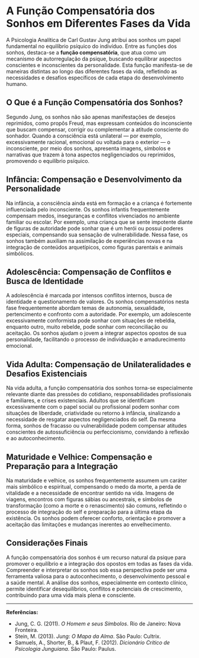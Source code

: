 
# A Função Compensatória dos Sonhos em Diferentes Fases da Vida

A Psicologia Analítica de Carl Gustav Jung atribui aos sonhos um papel fundamental no equilíbrio psíquico do indivíduo. Entre as funções dos sonhos, destaca-se a **função compensatória**, que atua como um mecanismo de autorregulação da psique, buscando equilibrar aspectos conscientes e inconscientes da personalidade. Esta função manifesta-se de maneiras distintas ao longo das diferentes fases da vida, refletindo as necessidades e desafios específicos de cada etapa do desenvolvimento humano.

## O Que é a Função Compensatória dos Sonhos?

Segundo Jung, os sonhos não são apenas manifestações de desejos reprimidos, como propôs Freud, mas expressam conteúdos do inconsciente que buscam compensar, corrigir ou complementar a atitude consciente do sonhador. Quando a consciência está unilateral — por exemplo, excessivamente racional, emocional ou voltada para o exterior — o inconsciente, por meio dos sonhos, apresenta imagens, símbolos e narrativas que trazem à tona aspectos negligenciados ou reprimidos, promovendo o equilíbrio psíquico.

## Infância: Compensação e Desenvolvimento da Personalidade

Na infância, a consciência ainda está em formação e a criança é fortemente influenciada pelo inconsciente. Os sonhos infantis frequentemente compensam medos, inseguranças e conflitos vivenciados no ambiente familiar ou escolar. Por exemplo, uma criança que se sente impotente diante de figuras de autoridade pode sonhar que é um herói ou possui poderes especiais, compensando sua sensação de vulnerabilidade. Nessa fase, os sonhos também auxiliam na assimilação de experiências novas e na integração de conteúdos arquetípicos, como figuras parentais e animais simbólicos.

## Adolescência: Compensação de Conflitos e Busca de Identidade

A adolescência é marcada por intensos conflitos internos, busca de identidade e questionamento de valores. Os sonhos compensatórios nesta fase frequentemente abordam temas de autonomia, sexualidade, pertencimento e confronto com a autoridade. Por exemplo, um adolescente excessivamente conformista pode sonhar com situações de rebeldia, enquanto outro, muito rebelde, pode sonhar com reconciliação ou aceitação. Os sonhos ajudam o jovem a integrar aspectos opostos de sua personalidade, facilitando o processo de individuação e amadurecimento emocional.

## Vida Adulta: Compensação de Unilateralidades e Desafios Existenciais

Na vida adulta, a função compensatória dos sonhos torna-se especialmente relevante diante das pressões do cotidiano, responsabilidades profissionais e familiares, e crises existenciais. Adultos que se identificam excessivamente com o papel social ou profissional podem sonhar com situações de liberdade, criatividade ou retorno à infância, sinalizando a necessidade de resgatar aspectos negligenciados do self. Da mesma forma, sonhos de fracasso ou vulnerabilidade podem compensar atitudes conscientes de autossuficiência ou perfeccionismo, convidando à reflexão e ao autoconhecimento.

## Maturidade e Velhice: Compensação e Preparação para a Integração

Na maturidade e velhice, os sonhos frequentemente assumem um caráter mais simbólico e espiritual, compensando o medo da morte, a perda de vitalidade e a necessidade de encontrar sentido na vida. Imagens de viagens, encontros com figuras sábias ou ancestrais, e símbolos de transformação (como a morte e o renascimento) são comuns, refletindo o processo de integração do self e preparação para a última etapa da existência. Os sonhos podem oferecer conforto, orientação e promover a aceitação das limitações e mudanças inerentes ao envelhecimento.

## Considerações Finais

A função compensatória dos sonhos é um recurso natural da psique para promover o equilíbrio e a integração dos opostos em todas as fases da vida. Compreender e interpretar os sonhos sob essa perspectiva pode ser uma ferramenta valiosa para o autoconhecimento, o desenvolvimento pessoal e a saúde mental. A análise dos sonhos, especialmente em contexto clínico, permite identificar desequilíbrios, conflitos e potenciais de crescimento, contribuindo para uma vida mais plena e consciente.

---

**Referências:**

- Jung, C. G. (2011). *O Homem e seus Símbolos*. Rio de Janeiro: Nova Fronteira.
- Stein, M. (2013). *Jung: O Mapa da Alma*. São Paulo: Cultrix.
- Samuels, A., Shorter, B., & Plaut, F. (2012). *Dicionário Crítico de Psicologia Junguiana*. São Paulo: Paulus.
```
